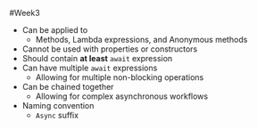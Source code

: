 #Week3 
- Can be applied to
	- Methods, Lambda expressions, and Anonymous methods
- Cannot be used with properties or constructors
- Should contain **at least** `await` expression
- Can have multiple `await` expressions
	- Allowing for multiple non-blocking operations
- Can be chained together
	- Allowing for complex asynchronous workflows
- Naming convention
	- `Async` suffix